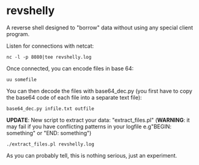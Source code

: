 revshelly
=========

A reverse shell designed to "borrow" data without using any special client program.

Listen for connections with netcat:

    nc -l -p 8080|tee revshelly.log

Once connected, you can encode files in base 64:

    uu somefile

You can then decode the files with base64_dec.py (you first have to copy the base64 code of each file into a separate text file):

    base64_dec.py infile.txt outfile

**UPDATE**: New script to extract your data: "extract_files.pl" (**WARNING**: it may fail if you have conflicting patterns in your logfile e.g"BEGIN: something" or "END: something")

    ./extract_files.pl revshelly.log

As you can probably tell, this is nothing serious, just an experiment.

